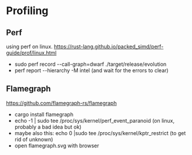 # Profiling

## Perf

using perf on linux. https://rust-lang.github.io/packed_simd/perf-guide/prof/linux.html

- sudo perf record --call-graph=dwarf ./target/release/evolution
- perf report --hierarchy -M intel (and wait for the errors to clear)

## Flamegraph

https://github.com/flamegraph-rs/flamegraph

- cargo install flamegraph
- echo -1 | sudo tee /proc/sys/kernel/perf_event_paranoid (on linux, probably a bad idea but ok)
- maybe also this: echo 0 |sudo tee /proc/sys/kernel/kptr_restrict (to get rid of unknown)
- open flamegraph.svg with browser